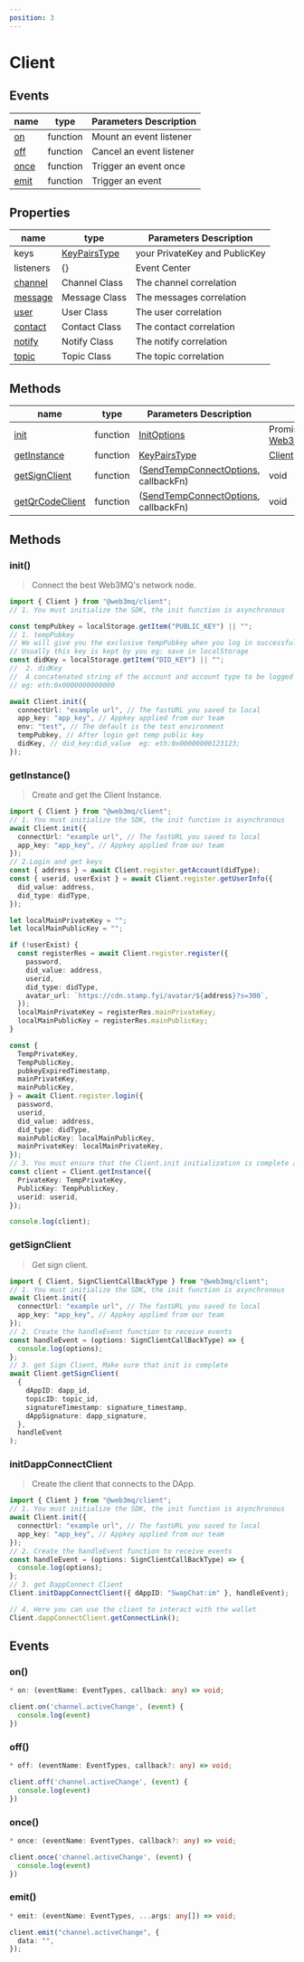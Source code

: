 ```yaml
---
position: 3
---
```


# Client

## Events

| name                                         | type     | Parameters Description  |
| -------------------------------------------- | -------- | ----------------------- |
| [on](/docs/Web3MQ-SDK/JS-SDK/client/#on)     | function | Mount an event listener |
| [off](/docs/Web3MQ-SDK/JS-SDK/client/#off)   | function | Cancel an event listener|
| [once](/docs/Web3MQ-SDK/JS-SDK/client/#once) | function | Trigger an event once   |
| [emit](/docs/Web3MQ-SDK/JS-SDK/client/#emit) | function | Trigger an event        |

## Properties

| name                                       | type                                                        | Parameters Description        |
| ------------------------------------------ | ----------------------------------------------------------- | ----------------------------- |
| keys                                       | [KeyPairsType](/docs/Web3MQ-SDK/JS-SDK/types/#keypairstype) | your PrivateKey and PublicKey |
| listeners                                  | {}                                                          | Event Center                  |
| [channel](/docs/Web3MQ-SDK/JS-SDK/channel) | Channel Class                                               | The channel correlation       |
| [message](/docs/Web3MQ-SDK/JS-SDK/message) | Message Class                                               | The messages correlation      |
| [user](/docs/Web3MQ-SDK/JS-SDK/user)       | User Class                                                  | The user correlation          |
| [contact](/docs/Web3MQ-SDK/JS-SDK/contact) | Contact Class                                               | The contact correlation       |
| [notify](/docs/Web3MQ-SDK/JS-SDK/notify)   | Notify Class                                                | The notify correlation        |
| [topic](/docs/Web3MQ-SDK/JS-SDK/pubsub)    | Topic Class                                                 | The topic correlation         |

## Methods

| name                                                               | type     | Parameters Description                                                                        | response                                 |
| ------------------------------------------------------------------ | -------- | --------------------------------------------------------------------------------------------- | ---------------------------------------- |
| [init](/docs/Web3MQ-SDK/JS-SDK/client/#init)                       | function | [InitOptions](/docs/Web3MQ-SDK/JS-SDK/types/#initoptions)                                     | Promise: [Web3MQAPiEndpoints](/docs/Web3MQ-SDK/JS-SDK/standards/#web3mq-api-endpoints)|
| [getInstance](/docs/Web3MQ-SDK/JS-SDK/client/#getinstance)         | function | [KeyPairsType](/docs/Web3MQ-SDK/JS-SDK/types/#keypairstype)                                   | [Client](/docs/Web3MQ-SDK/JS-SDK/client) |
| [getSignClient](/docs/Web3MQ-SDK/JS-SDK/client/#getsignclient)     | function | ([SendTempConnectOptions](/docs/Web3MQ-SDK/JS-SDK/types/#sendtempconnectoptions), callbackFn) | void                                     |
| [getQrCodeClient](/docs/Web3MQ-SDK/JS-SDK/client/#getQrCodeClient) | function | ([SendTempConnectOptions](/docs/Web3MQ-SDK/JS-SDK/types/#sendtempconnectoptions), callbackFn) | void                                     |

## Methods

### init()
> Connect the best Web3MQ's network node.

```ts
import { Client } from "@web3mq/client";
// 1. You must initialize the SDK, the init function is asynchronous

const tempPubkey = localStorage.getItem("PUBLIC_KEY") || "";
// 1. tempPubkey
// We will give you the exclusive tempPubkey when you log in successfully;
// Usually this key is kept by you eg: save in localStorage
const didKey = localStorage.getItem("DID_KEY") || "";
//  2. didKey
//  A concatenated string of the account and account type to be logged into
// eg: eth:0x0000000000000

await Client.init({
  connectUrl: "example url", // The fastURL you saved to local
  app_key: "app_key", // Appkey applied from our team
  env: "test", // The default is the test environment
  tempPubkey, // After login get temp public key
  didKey, // did_key:did_value  eg: eth:0x00000000123123;
});
```

### getInstance()
> Create and get the Client Instance.

```typescript
import { Client } from "@web3mq/client";
// 1. You must initialize the SDK, the init function is asynchronous
await Client.init({
  connectUrl: "example url", // The fastURL you saved to local
  app_key: "app_key", // Appkey applied from our team
});
// 2.Login and get keys
const { address } = await Client.register.getAccount(didType);
const { userid, userExist } = await Client.register.getUserInfo({
  did_value: address,
  did_type: didType,
});

let localMainPrivateKey = "";
let localMainPublicKey = "";

if (!userExist) {
  const registerRes = await Client.register.register({
    password,
    did_value: address,
    userid,
    did_type: didType,
    avatar_url: `https://cdn.stamp.fyi/avatar/${address}?s=300`,
  });
  localMainPrivateKey = registerRes.mainPrivateKey;
  localMainPublicKey = registerRes.mainPublicKey;
}

const {
  TempPrivateKey,
  TempPublicKey,
  pubkeyExpiredTimestamp,
  mainPrivateKey,
  mainPublicKey,
} = await Client.register.login({
  password,
  userid,
  did_value: address,
  did_type: didType,
  mainPublicKey: localMainPublicKey,
  mainPrivateKey: localMainPrivateKey,
});
// 3. You must ensure that the Client.init initialization is complete and that you have a key pair
const client = Client.getInstance({
  PrivateKey: TempPrivateKey,
  PublicKey: TempPublicKey,
  userid: userid,
});

console.log(client);
```

### getSignClient
> Get sign client.

```ts
import { Client, SignClientCallBackType } from "@web3mq/client";
// 1. You must initialize the SDK, the init function is asynchronous
await Client.init({
  connectUrl: "example url", // The fastURL you saved to local
  app_key: "app_key", // Appkey applied from our team
});
// 2. Create the handleEvent function to receive events
const handleEvent = (options: SignClientCallBackType) => {
  console.log(options);
};
// 3. get Sign Client, Make sure that init is complete
await Client.getSignClient(
  {
    dAppID: dapp_id,
    topicID: topic_id,
    signatureTimestamp: signature_timestamp,
    dAppSignature: dapp_signature,
  },
  handleEvent
);
```

### initDappConnectClient
> Create the client that connects to the DApp.

```ts
import { Client } from "@web3mq/client";
// 1. You must initialize the SDK, the init function is asynchronous
await Client.init({
  connectUrl: "example url", // The fastURL you saved to local
  app_key: "app_key", // Appkey applied from our team
});
// 2. Create the handleEvent function to receive events
const handleEvent = (options: SignClientCallBackType) => {
  console.log(options);
};
// 3. get DappConnect Client
Client.initDappConnectClient({ dAppID: "SwapChat:im" }, handleEvent);

// 4. Here you can use the client to interact with the wallet
Client.dappConnectClient.getConnectLink();
```

## Events

### on()

```typescript
* on: (eventName: EventTypes, callback: any) => void;
```

```typescript
client.on('channel.activeChange', (event) {
  console.log(event)
})
```

### off()

```typescript
* off: (eventName: EventTypes, callback?: any) => void;
```

```typescript
client.off('channel.activeChange', (event) {
  console.log(event)
})
```

### once()

```typescript
* once: (eventName: EventTypes, callback?: any) => void;
```

```typescript
client.once('channel.activeChange', (event) {
  console.log(event)
})
```

### emit()

```typescript
* emit: (eventName: EventTypes, ...args: any[]) => void;
```

```typescript
client.emit("channel.activeChange", {
  data: "",
});
```
